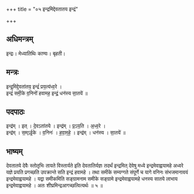 +++
title = "०५ इन्द्रमिद्देवतातय इन्द्रं"

+++
## अधिमन्त्रम्
इन्द्रः। मेध्यातिथिः काण्वः। बृहती।

## मन्त्रः
इन्द्र॒मिद्दे॒वता॑तय॒ इन्द्रं॑ प्रय॒त्य॑ध्व॒रे ।  
इन्द्रं॑ समी॒के व॒निनो॑ हवामह॒ इन्द्रं॒ धन॑स्य सा॒तये॑ ॥

## पदपाठः
इन्द्र॑म् । इत् । दे॒वऽता॑तये । इन्द्र॑म् । प्र॒ऽय॒ति । अ॒ध्व॒रे ।  
इन्द्र॑म् । स॒म्ऽई॒के । व॒निनः॑ । ह॒वा॒म॒हे॒ । इन्द्र॑म् । धन॑स्य । सा॒तये॑ ॥

## भाष्यम्
देवतातये देवैः स्तोतृभिः तायते विस्तार्यते इति देवतातिर्यज्ञः तदर्थं इन्द्रमित् देवेषु मध्ये इन्द्रमेवाह्वयामहे अध्वरे यज्ञे प्रयति प्रगच्छति उपक्रान्ते सति इन्द्रं हवामहे । तथा समीके सम्यग्गते संपूर्णे च यागे वनिनः संभजमानावयं इन्द्रमेवाह्वयामहे । यद्वा समीकमिति सङ्ग्रामनाम समीके सङ्ग्रामे इन्द्रमेवाह्वयामहे धनस्य सातये लाभाय इन्द्रमेवाह्वयामहे । अतः शीघ्रमिन्द्रआगच्छत्वित्यर्थः ॥ ५ ॥